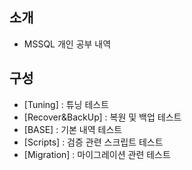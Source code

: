## 소개
- MSSQL 개인 공부 내역

## 구성
- [Tuning] : 튜닝 테스트
- [Recover&BackUp] : 복원 및 백업 테스트
- [BASE] : 기본 내역 테스트
- [Scripts] : 검증 관련 스크립트 테스트
- [Migration] : 마이그레이션 관련 테스트
